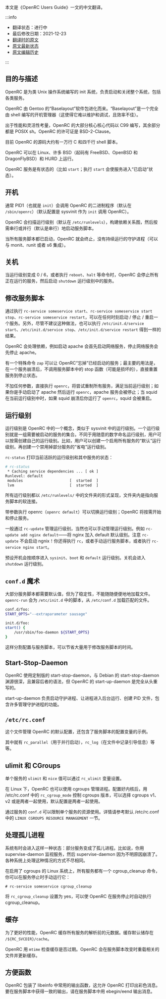 本文是《OpenRC Users Guide》一文的中文翻译。

:::info

- 翻译状态：进行中
- 最后修改日期：2021-12-23
- [翻译时的原文](https://github.com/OpenRC/openrc/blob/dd5a6fa60f619f0db854d51efe8731946d3bfbf5/user-guide.md)
- [原文最新状态](https://github.com/OpenRC/openrc/blob/master/user-guide.md)
- [原文编辑历史](https://github.com/OpenRC/openrc/commits/master/user-guide.md)

:::

## 目的与描述

OpenRC 是为类 Unix 操作系统编写的 init 系统，负责启动和关闭整个系统，包括各类服务。

OpenRC 由 Gentoo 的“Baselayout”软件包进化而来。“Baselayout”是一个完全由 shell 编写的开机管理器（这使得它难以维护和调试，且效率不佳）。

出于性能和灵活性考量，OpenRC 的大部分核心核心代码以 C99 编写，其余部分都是 POSIX sh。OpenRC 的许可证是 BSD-2-Clause。

目前 OpenRC 的源码大约有一万行 C 和四千行 shell 脚本。

OpenRC 可以在 Linux、许多 BSD（起码有 FreeBSD、OpenBSD 和 DragonFlyBSD）和 HURD 上运行。

OpenRC 服务是有状态的（比如 `start`；执行 `start` 会使服务进入“已启动”状态）。

## 开机

通常 PID1（也就是 `init`）会调用 OpenRC 的二进制程序（默认在 `/sbin/openrc`）（默认配置是 sysvinit 作为 `init` 调用 OpenRC）。

OpenRC 会扫描运行级别（默认在 `/etc/runlevels`），构建依赖关系图，然后按需串行或并行（默认是串行）地启动服务脚本。

当所有服务脚本都已启动，OpenRC 就会终止，没有持续运行的守护进程（可以与 monit、runit 或者 s6 集成）。

## 关机

当运行级别变成 0 / 6，或者执行 `reboot`、`halt` 等命令时，OpenRC 会停止所有正在运行的服务，然后启动 `shutdown` 运行级别中的服务。

## 修改服务脚本

通过执行 `rc-service someservice start`、`rc-service someservice start stop`、`rc-service someservice restart`，可以在任何时刻启动 / 停止 / 重启一个服务。另外，尽管不建议这种做法，也可以执行 `/etc/init.d/service start`、`/etc/init.d/service stop`、`/etc/init.d/service restart` 得到一样的结果。

OpenRC 会处理依赖，例如启动 apache 会首先启动网络服务，停止网络服务会先停止 apache。

有一个特殊命令 `zap` 可以让 OpenRC“忘掉”已经启动的服务；最主要的用法是，在一个服务崩溃后，不调用服务脚本中的 stop 函数（可能是损坏的），直接重置服务到停止状态。

不加任何参数，直接执行 `openrc`，将尝试重制所有服务，满足当前运行级别；如果你是手动启动了 apache 然后运行 `openrc`，apache 服务会被停止；当 squid 在当前运行级别中时，如果 squid 崩溃后你运行了 `openrc`，squid 会被重启。

## 运行级别

运行级别是 OpenRC 中的一个概念，类似于 sysvinit 中的运行级别。一个运行级别就是一组需要被启动的服务的集合。不同于用随意的数字命名运行级别，用户可以按需创建自己的运行级别。比如，用户可以创建一个启用所有服务的“默认”运行级别，再创建一个禁用掉部分服务的“省电”运行级别。

`rc-status` 打印当前活跃的运行级别和其中服务的状态：

```bash
# rc-status
 * Caching service dependencies ... [ ok ]
Runlevel: default
 modules                     [  started  ]
 lvm                         [  started  ]
```

所有运行级别都以 `/etc/runlevels/` 中的文件夹的形式呈现，文件夹内是指向服务脚本的软连接。

带参数执行 openrc（`openrc default`）可以切换运行级别；OpenRC 将按需开始和停止服务。

一般通过 `rc-update` 管理运行级别，当然也可以手动管理运行级别。例如 `rc-update add nginx default`——将 nginx 加入 default 默认级别。注意 `rc-update` 不会启动 ngnix！你还得执行 `rc`，或者手动运行服务脚本，或者执行 `rc-service nginx start`。

预设开机会按顺序进入 `sysinit`、`boot` 和 `default` 运行级别。关机会进入 `shutdown` 运行级别。

## `conf.d` 魔术

大部分服务脚本都需要默认值，但为了稳定性，不能随随便便地地加载文件。`openrc-run` 会为 `/etc/init.d` 中的脚本，从 `/etc/conf.d` 加载匹配的文件。

```bash
conf.d/foo:
START_OPTS="--extraparameter sausage"

init.d/foo:
start() {
	/usr/sbin/foo-daemon ${START_OPTS}
}
```

这样分割配置与服务脚本，可以节省大量用于修改服务脚本的时间。

## Start-Stop-Daemon

OpenRC 使用定制版的 start-stop-daemon，与 Debian 的 start-stop-daemon 渊源很深，且兼容后者的语法，但 OpenRC 的 start-up-daemon 是完全从头重写的。

start-up-daemon 负责启动守护进程、让进程进入后台运行、创建 PID 文件，包含许多管理守护进程的功能。

## `/etc/rc.conf`

这个文件管理 OpenRC 的默认配置，还包含了服务脚本的配置变量的示例。

其中就有 `rc_parallel`（用于并行启动），`rc_log`（在文件中记录引导信息）等等。

## ulimit 和 CGroups

单个服务的 `ulimit` 和 `nice` 值可以通过 `rc_ulimit` 变量设置。

在 Linux 下，OpenRC 也可以使用 cgroups 管理进程。配置好内核后，用 /etc/rc.conf 中的 `rc_cgroup_mode` 控制 cgroups 版本，可以选择 cgroups v1、v2 或是两者一起使用，默认配置是两者一起使用。

通过服务的 `conf.d` 可以限制单个服务的资源使用。详情请参考默认 /etc/rc.conf 中的 `LINUX CGROUPS RESOURCE MANAGEMENT` 一节。

## 处理孤儿进程

系统有时会进入这样一种状态：部分服务变成了孤儿进程。比如说，你用 supervise-daemon 监视服务，然后 supervise-daemon 因为不明原因崩溃了。各种系统上处理这种情况的方式不尽相同。

在启用了 cgroups 的 Linux 系统上，所有服务都有一个 cgroup_cleanup 命令，你可以在服务停止时手动运行它：

`# rc-service someservice cgroup_cleanup`

将 `rc_cgroup_cleanup` 设置为 yes，可以使 OpenRC 在服务停止时自动执行 cgroup_cleanup。

## 缓存

为了更好的性能，OpenRC 缓存所有服务的解析前的元数据。缓存默认储存在 `/${RC_SVCDIR}/cache`。

OpenRC 用 `mtime` 检查缓存是否过期。OpenRC 会在服务脚本改变时重载相关的文件并更新缓存。

## 方便函数

OpenRC 包装了 libeinfo 中常用的输出函数，这允许 OpenRC 打印出彩色消息。要在服务脚本中获得一致的输出，请在服务脚本中用 ebegin/eend 输出消息。
